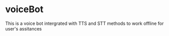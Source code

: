 # voiceBot
This is a voice bot intergrated with TTS and STT methods to work offline for user's assitances 
